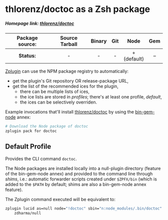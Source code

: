 # thlorenz/doctoc as a Zsh package

##### Homepage link: [thlorenz/doctoc](https://github.com/thlorenz/doctoc)

| **Package source:** | Source Tarball | Binary | Git | Node | Gem |
|:-------------------:|:--------------:|:------:|:---:|:----:|:---:|
| **Status:**         |        -       |  -     |  -  |  + <br> (default)  |  –  |

[Zplugin](https://github.com/zdharma/zplugin) can use the NPM package registry
to automatically:

- get the plugin's Git repository OR release-package URL,
- get the list of the recommended ices for the plugin,
    - there can be multiple lists of ices,
    - the ice lists are stored in *profiles*; there's at least one profile, *default*,
    - the ices can be selectively overriden.

Example invocations that'll install
[thlorenz/doctoc](https://github.com/thlorenz/doctoc) by using the
[bin-gem-node](https://github.com/zplugin/z-a-bin-gem-node) annex:

```zsh
# Download the Node package of doctoc
zplugin pack for doctoc
```

## Default Profile

Provides the CLI command `doctoc`.

The Node packages are installed locally into a null-plugin directory (feature of
the bin-gem-node annex) and provided to the command line through *shims*, i.e.:
automatic forwarder scripts created under `$ZPFX/bin` (which is added to the
`$PATH` by default; shims are also a bin-gem-node annex feature).

The Zplugin command executed will be equivalent to:

```zsh
zplugin lucid as=null node="!doctoc" sbin="n:node_modules/.bin/doctoc" for \
    zdharma/null
```

<!-- vim:set ft=markdown tw=80 fo+=an1 autoindent: -->

